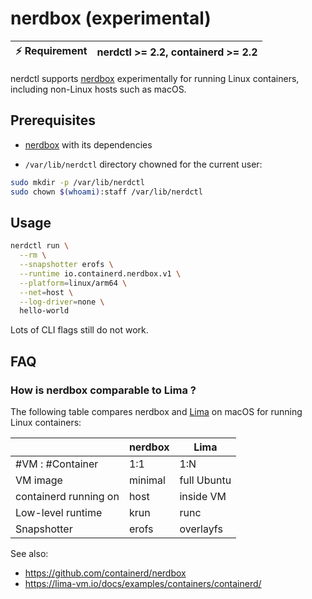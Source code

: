 # nerdbox (experimental)

| :zap: Requirement | nerdctl >= 2.2, containerd >= 2.2 |
|-------------------|-----------------------------------|


nerdctl supports [nerdbox](https://github.com/containerd/nerdbox) experimentally
for running Linux containers, including non-Linux hosts such as macOS.

## Prerequisites
- [nerdbox](https://github.com/containerd/nerdbox) with its dependencies

- `/var/lib/nerdctl` directory chowned for the current user:
```bash
sudo mkdir -p /var/lib/nerdctl
sudo chown $(whoami):staff /var/lib/nerdctl
```

## Usage

```bash
nerdctl run \
  --rm \
  --snapshotter erofs \
  --runtime io.containerd.nerdbox.v1 \
  --platform=linux/arm64 \
  --net=host \
  --log-driver=none \
  hello-world
```

Lots of CLI flags still do not work.

## FAQ
### How is nerdbox comparable to Lima ?

The following table compares nerdbox and [Lima](https://lima-vm.io/)
on macOS for running Linux containers:

|                       | nerdbox | Lima        |
|-----------------------|---------|-------------|
| #VM : #Container      | 1:1     | 1:N         |
| VM image              | minimal | full Ubuntu |
| containerd running on | host    | inside VM   |
| Low-level runtime     | krun    | runc        |
| Snapshotter           | erofs   | overlayfs   |

See also:
- https://github.com/containerd/nerdbox
- https://lima-vm.io/docs/examples/containers/containerd/
